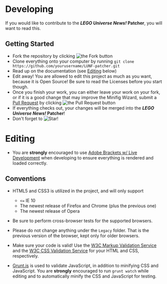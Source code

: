 # Developing #
If you would like to contribute to the **_LEGO Universe News!_ Patcher**, you will want to read this.

## Getting Started ##
* Fork the repository by clicking ![the Fork button](http://i81.servimg.com/u/f81/16/33/06/11/forkme12.png)
* Clone everything onto your computer by running `git clone https://github.com/yourusername/LUNF-patcher.git`
* Read up on the documentation (see [Editing](#editing) below)
* Edit away! You are allowed to edit this project as much as you want, because it is Open Source! Be sure to read the Licenses before you start though.
* Once you finish your work, you can either leave your work on your fork, or if it is a good change that may improve the Minifig Wizard,
submit a [Pull Request](https://github.com/LEGOUniverseNews/LUNF-patcher/pulls) by clicking ![the Pull Request button](http://i81.servimg.com/u/f81/16/33/06/11/pullre10.png)
* If everything checks out, your changes will be merged into the **_LEGO Universe News!_ Patcher**!
* Don't forget to ![Star!](http://i81.servimg.com/u/f81/16/33/06/11/star11.png)
# Editing #

* You are **strongly** encouraged to use [Adobe Brackets w/ Live Development](http://brackets.io)
when developing to ensure everything is rendered and loaded correctly.

## Conventions ##
* HTML5 and CSS3 is utilized in the project, and will only support
    * `<=` IE 10
    * The newest release of Firefox and Chrome (plus the previous one)
    * The newest release of Opera

* Be sure to perform cross-browser tests for the supported browsers.
* Please do not change anything under the `Legacy` folder. That is the previous version of the browser, kept only for older browsers.
* Make sure your code is valid! Use the [W3C Markup Validation Service](http://validator.w3.org) and the [W3C CSS Validation Service](http://jigsaw.w3.org/css-validator/) for your HTML and CSS, respectively.
* [Grunt.js](http://gruntjs.com/) is used to validate JavaScript, in addition to minifying CSS and JavaScript.
You are **strongly** encouraged to run `grunt watch` while editing and to automatically minify the CSS and JavaScript for testing.
